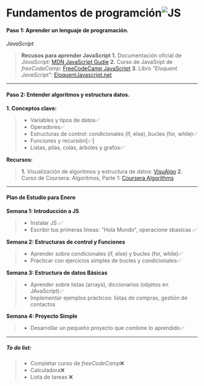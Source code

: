 # Fundamentos de programción![JS](https://img.icons8.com/color/48/javascript--v1.png)

 #### Paso 1: Aprender un lenguaje de programación.
  _JavaScript_ 

> **Recusos para aprender JavaScript**
> **1.** Documentación oficial de *JavaScript:* [MDN JavaScript Gudie](https://developer.mozilla.org/en-US/docs/Web/JavaScript/Guide)
> **2.** Curso de JavaSript de *freeCodeCamp:* [FreeCodeCamp JavaScript](https://www.freecodecamp.org/espanol/news/http-networking-in-javascript-handbook-for-beginners/)
> **3.** Libro *"Eloquent JavaScript":* [EloquentJavascript.net](https://eloquentjavascript.net/)

---

#### Paso 2: Entender algoritmos y estructura datos.

**1. Conceptos clave:**
> - Variables y tipos de datos✅
> - Operadores✅
> - Estructuras de control: condicionales (if, else), bucles (for, while)✅
> - Funciones y recursión[✅]
> - Listas, pilas, colas, árboles y grafos✅

**Recursos:**
> **1.** Visualización de algoritmos y estructura de datos: [VisuAlgo](https://visualgo.net/en)
> **2.** Curso de Coursera: Algoritmos, Parte 1: [Coursera Algorithms](https://www.coursera.org/learn/algorithms-part1)

---

#### Plan de Estudio para Enero 

**Semana 1: Introducción a JS**
> - Instalar JS ✅
> - Escribir tus primeras lineas: "Hola Mundo", operacione sbasicas ✅

**Semana 2: Estructuras de control y Funciones**
> -  Aprender sobre condicionales (if, else) y bucles (for, while)✅
> - Practicar con ejercicios simples de bucles y condicionales✅

**Semana 3: Estructura de datos Básicas**
> - Aprender sobre listas (arrays), diccionarios (objetos en JAvaScript)✅
> - Implementar ejemplos prácticos: listas de compras, gestión de contactos

**Semana 4: Proyecto Simple**
> - Desarrollar un pequeño proyecto que combine lo aprendido✅

---

##### To do list:
> - Completar curso de *freeCodeCamp*❌
> - Calculadora❌
> - Lista de tareas ❌


